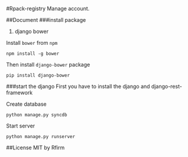 #Rpack-registry
Manage account.

##Document
###install package
1. django bower

Install `bower` from `npm`

    npm install -g bower

Then install `django-bower` package

    pip install django-bower
###start the django
First you have to install the django and django-rest-framework

Create database

    python manage.py syncdb

Start server

    python manage.py runserver



##License
MIT by Rfirm
